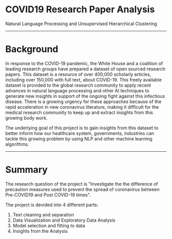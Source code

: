 # COVID19 Research Paper Analysis
Natural Language Processing and Unsupervised Hierarchical Clustering

---

# Background
In response to the COVID-19 pandemic, the White House and a coalition of leading research groups have prepared a dataset of open sourced research papers. This dataset is a resource of over 400,000 scholarly articles, including over 150,000 with full text, about COVID-19. This freely available dataset is provided to the global research community to apply recent advances in natural language processing and other AI techniques to generate new insights in support of the ongoing fight against this infectious disease. There is a growing urgency for these approaches because of the rapid acceleration in new coronavirus literature, making it difficult for the medical research community to keep up and extract insights from this growing body work.

The underlying goal of this project is to gain insights from this dataset to better inform how our healthcare system, governments, industries can tackle this growing problem by using NLP and other machine learning algorithms.

---

# Summary
The research question of the project is "Investigate the the difference of precaution measures used to prevent the spread of coronavirus between Pre-COVID19 and Post COVID-19 times".

The project is devided into 4 different parts:
1. Text cleaning and separation
2. Data Visualization and Exploratory Data Analysis
3. Model selection and fitting to data
4. Insights from the Analysis
